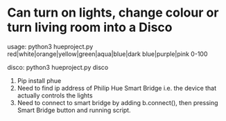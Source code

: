 # Can turn on lights, change colour or turn living room into a Disco
usage: python3 hueproject.py red|white|orange|yellow|green|aqua|blue|dark blue|purple|pink 0-100

disco: python3 hueproject.py disco
1. Pip install phue
2. Need to find ip address of Philip Hue Smart Bridge i.e. the device that actually controls the lights
3. Need to connect to smart bridge by adding b.connect(), then pressing Smart Bridge button and running script.

